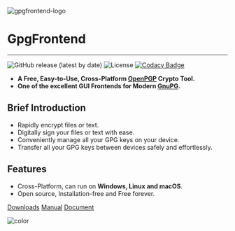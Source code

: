 ![gpgfrontend-logo](https://www.bktus.com/wp-content/uploads/2023/08/gpgfrontend-logo.png)

# GpgFrontend

---

![GitHub release (latest by date)](https://img.shields.io/github/v/release/saturneric/gpgfrontend?style=flat-square)
![License](https://img.shields.io/badge/License-GPL--3.0-orange?style=flat-square)
[![Codacy Badge](https://app.codacy.com/project/badge/Grade/d1750e052a85430a8f1f84e58a0fceda)](https://www.codacy.com/gh/saturneric/GpgFrontend/dashboard?utm_source=github.com&utm_medium=referral&utm_content=saturneric/GpgFrontend&utm_campaign=Badge_Grade)

- **A Free, Easy-to-Use, Cross-Platform [OpenPGP](https://www.openpgp.org/) Crypto Tool.**
- **One of the excellent GUI Frontends for Modern [GnuPG](https://gnupg.org/).**

## Brief Introduction

- Rapidly encrypt files or text.
- Digitally sign your files or text with ease.
- Conveniently manage all your GPG keys on your device.
- Transfer all your GPG keys between devices safely and effortlessly.

## Features

- Cross-Platform, can run on **Windows, Linux and macOS**.
- Open source, Installation-free and Free forever.

[Downloads](downloads.md)
[Manual](overview.md)
[Document](https://doxygen.gpgfrontend.bktus.com)

<!-- 背景色 -->

![color](#ffffff)
